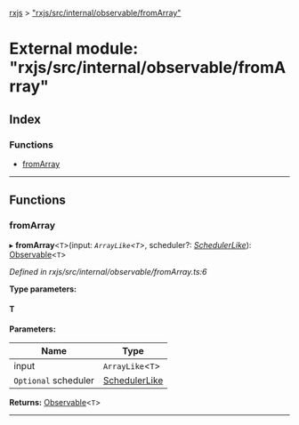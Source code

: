 [rxjs](../README.md) > ["rxjs/src/internal/observable/fromArray"](../modules/_rxjs_src_internal_observable_fromarray_.md)

# External module: "rxjs/src/internal/observable/fromArray"

## Index

### Functions

* [fromArray](_rxjs_src_internal_observable_fromarray_.md#fromarray)

---

## Functions

<a id="fromarray"></a>

###  fromArray

▸ **fromArray**<`T`>(input: *`ArrayLike`<`T`>*, scheduler?: *[SchedulerLike](../interfaces/_rxjs_src_internal_types_.schedulerlike.md)*): [Observable](../classes/_rxjs_src_internal_observable_.observable.md)<`T`>

*Defined in rxjs/src/internal/observable/fromArray.ts:6*

**Type parameters:**

#### T 
**Parameters:**

| Name | Type |
| ------ | ------ |
| input | `ArrayLike`<`T`> |
| `Optional` scheduler | [SchedulerLike](../interfaces/_rxjs_src_internal_types_.schedulerlike.md) |

**Returns:** [Observable](../classes/_rxjs_src_internal_observable_.observable.md)<`T`>

___

